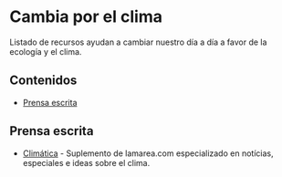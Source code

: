 # Cambia por el clima
Listado de recursos ayudan a cambiar nuestro día a día a favor de la ecología y el clima.

## Contenidos
- [Prensa escrita](#prensa-escrita)

## Prensa escrita
- [Climática](https://www.climatica.lamarea.com/) - Suplemento de lamarea.com especializado en notícias, especiales e ideas sobre el clima. 


